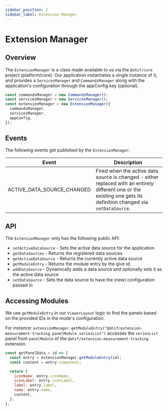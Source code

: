 ```yaml
---
sidebar_position: 2
sidebar_label: Extension Manager
---
```


# Extension Manager

## Overview

The `ExtensionManager` is a class made available to us via the `@ohif/core`
project (platform/core). Our application instantiates a single instance of it,
and provides a `ServicesManager` and `CommandsManager` along with the
application's configuration through the appConfig key (optional).

```js
const commandsManager = new CommandsManager();
const servicesManager = new ServicesManager();
const extensionManager = new ExtensionManager({
  commandsManager,
  servicesManager,
  appConfig,
});
```
## Events
The following events get published by the `ExtensionManager`:

| Event                        | Description                                            |
| ---------------------------- | ------------------------------------------------------ |
| ACTIVE_DATA_SOURCE_CHANGED   | Fired when the active data source is changed - either replaced with an entirely different one or the existing one gets its definition changed via `setDataSource`. |

## API
The `ExtensionManager` only has the following public API:

- `setActiveDataSource` - Sets the active data source for the application
- `getDataSources` - Returns the registered data sources
- `getActiveDataSource` - Returns the currently active data source
- `getModuleEntry` - Returns the module entry by the give id.
- `addDataSource` - Dynamically adds a data source and optionally sets it as the active data source
- `setDataSource` - Sets the data source to have the (new) configuration passed in

## Accessing Modules

We use `getModuleEntry` in our `ViewerLayout` logic to find the panels based on
the provided IDs in the mode's configuration.

For instance:
`extensionManager.getModuleEntry("@ohif/extension-measurement-tracking.panelModule.seriesList")`
accesses the `seriesList` panel from `panelModule` of the
`@ohif/extension-measurement-tracking` extension.

```js
const getPanelData = id => {
  const entry = extensionManager.getModuleEntry(id);
  const content = entry.component;

  return {
    iconName: entry.iconName,
    iconLabel: entry.iconLabel,
    label: entry.label,
    name: entry.name,
    content,
  };
};
```
